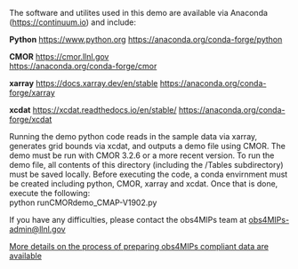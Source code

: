 
The software and utilites used in this demo are available via Anaconda (https://continuum.io) and include: 

**Python**
https://www.python.org 
https://anaconda.org/conda-forge/python

**CMOR**
https://cmor.llnl.gov   
https://anaconda.org/conda-forge/cmor

**xarray**
https://docs.xarray.dev/en/stable
https://anaconda.org/conda-forge/xarray    

**xcdat** 
https://xcdat.readthedocs.io/en/stable/ 
https://anaconda.org/conda-forge/xcdat 

Running the demo python code reads in the sample data via xarray, generates grid bounds via xcdat, and outputs a demo file using CMOR.  The demo must be run with CMOR 3.2.6 or a more recent version.  To run the demo file, all contents of this directory (including the /Tables subdirectory) must be saved locally. Before executing the code, a conda envirnment must be created including python, CMOR, xarray and xcdat.  Once that is done, execute the following:    
python runCMORdemo_CMAP-V1902.py

If you have any difficulties, please contact the obs4MIPs team at obs4MIPs-admin@llnl.gov

[More details on the process of preparing obs4MIPs compliant data are available](https://github.com/PCMDI/obs4MIPs-cmor-tables/tree/master/inputs/README.md)




